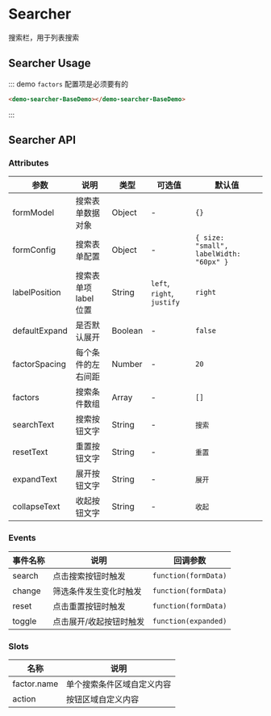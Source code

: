 # Searcher

搜索栏，用于列表搜索

## Searcher Usage

::: demo `factors` 配置项是必须要有的
```html
<demo-searcher-BaseDemo></demo-searcher-BaseDemo>
```
:::

## Searcher API

### Attributes

| 参数          | 说明                  | 类型    | 可选值                     | 默认值                                  |
| ------------- | --------------------- | ------- | -------------------------- | --------------------------------------- |
| formModel     | 搜索表单数据对象      | Object  | -                          | `{}`                                    |
| formConfig    | 搜索表单配置          | Object  | -                          | `{ size: "small", labelWidth: "60px" }` |
| labelPosition | 搜索表单项 label 位置 | String  | `left`, `right`, `justify` | `right`                                 |
| defaultExpand | 是否默认展开          | Boolean | -                          | `false`                                 |
| factorSpacing | 每个条件的左右间距    | Number  | -                          | `20`                                    |
| factors       | 搜索条件数组          | Array   | -                          | `[]`                                    |
| searchText    | 搜索按钮文字          | String  | -                          | `搜索`                                  |
| resetText     | 重置按钮文字          | String  | -                          | `重置`                                  |
| expandText    | 展开按钮文字          | String  | -                          | `展开`                                  |
| collapseText  | 收起按钮文字          | String  | -                          | `收起`                                  |

### Events

| 事件名称 | 说明                    | 回调参数             |
| -------- | ----------------------- | -------------------- |
| search   | 点击搜索按钮时触发      | `function(formData)` |
| change   | 筛选条件发生变化时触发  | `function(formData)` |
| reset    | 点击重置按钮时触发      | `function(formData)` |
| toggle   | 点击展开/收起按钮时触发 | `function(expanded)` |

### Slots

| 名称        | 说明                       |
| ----------- | -------------------------- |
| factor.name | 单个搜索条件区域自定义内容 |
| action      | 按钮区域自定义内容         |
